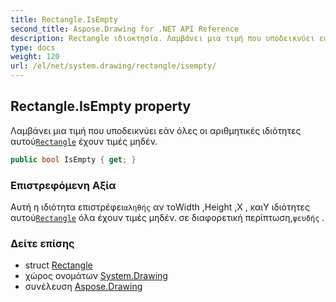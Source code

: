 ```yaml
---
title: Rectangle.IsEmpty
second_title: Aspose.Drawing for .NET API Reference
description: Rectangle ιδιοκτησία. Λαμβάνει μια τιμή που υποδεικνύει εάν όλες οι αριθμητικές ιδιότητες αυτούRectangle έχουν τιμές μηδέν.
type: docs
weight: 120
url: /el/net/system.drawing/rectangle/isempty/
---
```

## Rectangle.IsEmpty property

Λαμβάνει μια τιμή που υποδεικνύει εάν όλες οι αριθμητικές ιδιότητες αυτού[`Rectangle`](../) έχουν τιμές μηδέν.

```csharp
public bool IsEmpty { get; }
```

### Επιστρεφόμενη Αξία

Αυτή η ιδιότητα επιστρέφει`αληθής` αν τοWidth ,Height ,X , καιY ιδιότητες αυτού[`Rectangle`](../) όλα έχουν τιμές μηδέν. σε διαφορετική περίπτωση,`ψευδής` .

### Δείτε επίσης

* struct [Rectangle](../)
* χώρος ονομάτων [System.Drawing](../../rectangle/)
* συνέλευση [Aspose.Drawing](../../../)


